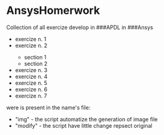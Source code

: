 # AnsysHomerwork

Collection of all exercize develop in ###APDL in ###Ansys

<ul>
	<li>exercize n. 1</li> 
	<li>exercize n. 2</li>
		<ul> 
 			<li>section 1</li>
 			<li>section 2</li>
		</ul>  
	<li>exercize n. 3 </li>
	<li>exercize n. 4 </li>
	<li>exercize n. 5 </li>
	<li>exercize n. 6 </li>
	<li>exercize n. 7</li>
</ul> 

were is present in the name's file:
<ul>
 <li>"img"  - the script automatize the generation of image file</li>
 <li>"modify" - the script have little change repsect original</li>
</ul>